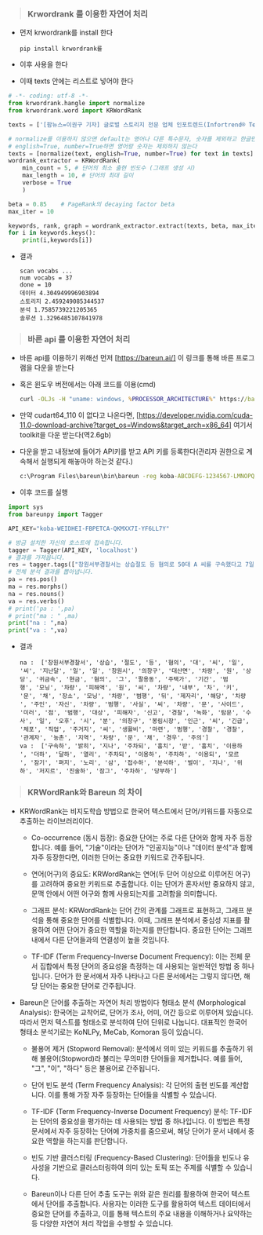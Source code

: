 > ### Krwordrank 를 이용한 자연어 처리

- 먼저 krwordrank를 install 한다
  
  ```
  pip install krwordrank를
  ```

- 이후 사용을 한다

- 이때 texts 안에는 리스트로 넣어야 한다

```python
# -*- coding: utf-8 -*- 
from krwordrank.hangle import normalize
from krwordrank.word import KRWordRank

texts = ['[팜뉴스=이권구 기자] 글로벌 스토리지 전문 업체 인포트렌드(Infortrend® Technology, Inc.)는  국내 생명 공학 회사 포트래이(Portrai)에 의약품 개발을 위한 인공지능과  RNA 분석을 위한 스토리지용으로  EonStor GS 유니파이드 엔터프라이즈  솔루션을 공급했다고 25일 밝혔다. 포트래이(Portrai)는 의약품 개발 혁신과 질병 관련 바이오마커 연구를 진행중으로, 공간 전사체(Spatial Transcriptomics)  RNA 분석 기술을 보유하고 있다.  회사 측에 따르면 포트래이(Portrai)는 제약 약물 개발 혁신을 목표로 AI와 공간 전사체학이라는  독특한 조합을 사용해 왔다.  이 분석기술은 신체 면적 1cmx1cm에 대한 이미지를 공간 전사체로 분석할 경우  분석 데이터만 1T가까이  생성된다. 기존 클라우드 스토리지 솔루션은 낮은  처리량과 월 구독 형태로 진행돼  많은 비용이 발생했다.    포트레이는 이번 솔루션 도입으로 AI 연산으로 생성된 방대한 연구 데이터를 저장하고 처리할 수 있는 합리적인 가격 데이터 스토리지를 보유하며, 높은 데이터 보호와 간편한 데이터 처리를 기대하고 있다.     포트래이(Portrai)는 이번 솔루션 도입과정에서 EonStor GS3024 유니파이드 스토리지와 인클로저 JB3060 제품에 84개 NL-SAS 드라이브 18TB를 도입했다.  이 솔루션은 최대 1.2PB 용량을 제공하고 데이터 스토리지에 대한 수요를 해소하며,  다운 타임을 최소화하는 듀얼 컨트롤러 설계, 백업을 위한 데이터 복제/미러링과 증가하는 연구 데이터에 대한  확장성을 보유하고 있다고 회사 측은 설명했다.  포트래이(Portrai) 이대승 대표는 " 의약품 개발 과정에서 공간 전사체학과 AI 분석은 엄청난 양의 데이터를 생성한다. 인포트렌드 솔루션 도입으로 가격 합리성과 고객 서비스 및 기술 지원, 스토리지 안정성과 용량에 만족한다"고 말했다.출처 : 팜뉴스(http://www.pharmnews.com)']

# normalize를 이용하지 않으면 default는 영어나 다른 특수문자, 숫자를 제외하고 한글만 나옴
# english=True, number=True하면 영어랑 숫자는 제외하지 않는다
texts = [normalize(text, english=True, number=True) for text in texts]
wordrank_extractor = KRWordRank(
    min_count = 5, # 단어의 최소 출현 빈도수 (그래프 생성 시)
    max_length = 10, # 단어의 최대 길이
    verbose = True
    )

beta = 0.85    # PageRank의 decaying factor beta
max_iter = 10

keywords, rank, graph = wordrank_extractor.extract(texts, beta, max_iter)
for i in keywords.keys():
    print(i,keywords[i])
```

- 결과
  
  ```
  scan vocabs ...
  num vocabs = 37
  done = 10
  데이터 4.304949996903894
  스토리지 2.459249085344537
  분석 1.7585739221205365
  솔루션 1.3296485107841978
  ```

> ### 바른 api 를 이용한 자연어 처리

- 바른 api를 이용하기 위해선 먼저 [https://bareun.ai/] 이 링크를 통해 바른 프로그램을 다운을 받는다

- 혹은 윈도우 버전에서는 아래 코드를 이용(cmd)
  
  ```cmd
  curl -OLJs -H "uname: windows, %PROCESSOR_ARCHITECTURE%" https://bareun.ai/api/get
  ```

- 만약 cudart64_110 이 없다고 나온다면, [https://developer.nvidia.com/cuda-11.0-download-archive?target_os=Windows&target_arch=x86_64] 여기서 toolkit을 다운 받는다(역2.6gb)

- 다운을 받고 내정보에 들어가 API키를 받고 API 키를 등록한다(관리자 권한으로 계속해서 실행되게 해놓아야 하는것 같다.)
  
  ```cmd
  c:\Program Files\bareun\bin\bareun -reg koba-ABCDEFG-1234567-LMNOPQR-7654321
  ```

- 이후 코드를 실행

```python
import sys
from bareunpy import Tagger

API_KEY="koba-WEIDHEI-FBPETCA-QKMXX7I-YF6LL7Y"

# 방금 설치한 자신의 호스트에 접속합니다.
tagger = Tagger(API_KEY, 'localhost')
# 결과를 가져옵니다.
res = tagger.tags(["창원서부경찰서는 상습절도 등 혐의로 50대 A 씨를 구속했다고 7일 밝혔다. A 씨는 지난달 2일부터 지난 1일까지 창원시 의창구 대산면에 주차된 차량에서 1700만 원 상당의 귀금속과 현금을 훔친 혐의를 받는다. 그가 팔용동 주택가에서 훔쳐 이 기간 범행에 이용한 모닝 차량까지 더하면 피해액은 4000만 원에 달한다. A 씨는 차량 내부에 차 키가 있고 문이 열린 채 매일 같은 장소에 주차된 모닝 차량을 범행에 이용한 뒤 제자리에 주차했다. 해당 차량 주인은 자신의 차량이 범행에 이용된 사실을 몰랐다. A 씨는 주로 차량 문이 잠기지 않으면 사이드미러가 펴지는 점을 노려 범행 대상으로 삼았다. 피해자 신고를 접수한 경찰은 CCTV 녹화분을 분석하고 탐문수사를 벌여 지난 2일 오후 1시5분께 의창구 봉림시장 인근에서 A 씨를 긴급체포했다. 일정한 직업과 주거지가 없는 A 씨는 생활비 마련을 위해 범행을 저질렀다고 경찰에 진술했다. 경찰 관계자는 “농촌 지역에는 차량 문을 제대로 잠그지 않은 채 주차하는 경우가 많아 주의가 필요하다”고 당부했다."])
# 전체 분석 결과를 뽑아냅니다.
pa = res.pos()
ma = res.morphs()
na = res.nouns()
va = res.verbs()
# print('pa : ',pa)
# print("ma : " ,ma)
print("na : ",na)
print("va : ",va)
```

- 결과
  
  ```
  na :  ['창원서부경찰서', '상습', '절도', '등', '혐의', '대', '씨', '일', '씨', '지난달', '일', '일', '창원시', '의창구', '대산면', '차량', '원', '상당', '귀금속', '현금', '혐의', '그', '팔용동', '주택가', '기간', '범
  행', '모닝', '차량', '피해액', '원', '씨', '차량', '내부', '차', '키', '문', '채', '장소', '모닝', '차량', '범행', '뒤', '제자리', '해당', '차량
  ', '주인', '자신', '차량', '범행', '사실', '씨', '차량', '문', '사이드', '미러', '점', '범행', '대상', '피해자', '신고', '경찰', '녹화', '탐문', '수사', '일', '오후', '시', '분', '의창구', '봉림시장', '인근', '씨', '긴급', '체포', '직업', '주거지', '씨', '생활비', '마련', '범행', '경찰', '경찰', '관계자', '농촌', '지역', '차량', '문', '채', '경우', '주의']  
  va :  ['구속하', '밝히', '지나', '주차되', '훔치', '받', '훔치', '이용하
  ', '더하', '달하', '열리', '주차되', '이용하', '주차하', '이용되', '모르
  ', '잠기', '펴지', '노리', '삼', '접수하', '분석하', '벌이', '지나', '위
  하', '저지르', '진술하', '잠그', '주차하', '당부하']
  ```

> ### KRWordRank와 Bareun 의 차이

- KRWordRank는 비지도학습 방법으로 한국어 텍스트에서 단어/키워드를 자동으로 추출하는 라이브러리이다.
  
  - Co-occurrence (동시 등장): 중요한 단어는 주로 다른 단어와 함께 자주 등장합니다. 예를 들어, "기술"이라는 단어가 "인공지능"이나 "데이터 분석"과 함께 자주 등장한다면, 이러한 단어는 중요한 키워드로 간주됩니다.
  
  - 연어(어구)의 중요도: KRWordRank는 연어(두 단어 이상으로 이루어진 어구)를 고려하여 중요한 키워드로 추출합니다. 이는 단어가 혼자서만 중요하지 않고, 문맥 안에서 어떤 어구와 함께 사용되는지를 고려함을 의미합니다.
  
  - 그래프 분석: KRWordRank는 단어 간의 관계를 그래프로 표현하고, 그래프 분석을 통해 중요한 단어를 식별합니다. 이때, 그래프 분석에서 중심성 지표를 활용하여 어떤 단어가 중요한 역할을 하는지를 판단합니다. 중요한 단어는 그래프 내에서 다른 단어들과의 연결성이 높을 것입니다.
  
  - TF-IDF (Term Frequency-Inverse Document Frequency): 이는 전체 문서 집합에서 특정 단어의 중요성을 측정하는 데 사용되는 일반적인 방법 중 하나입니다. 단어가 한 문서에서 자주 나타나고 다른 문서에서는 그렇지 않다면, 해당 단어는 중요한 단어로 간주됩니다.

- Bareun은 단어를 추출하는 자연어 처리 방법이다
  형태소 분석 (Morphological Analysis): 한국어는 교착어로, 단어가 조사, 어미, 어간 등으로 이루어져 있습니다. 따라서 먼저 텍스트를 형태소로 분석하여 단어 단위로 나눕니다. 대표적인 한국어 형태소 분석기로는 KoNLPy, MeCab, Komoran 등이 있습니다.
  
  - 불용어 제거 (Stopword Removal): 분석에서 의미 있는 키워드를 추출하기 위해 불용어(Stopword)라 불리는 무의미한 단어들을 제거합니다. 예를 들어, "그", "이", "하다" 등은 불용어로 간주됩니다.
  
  - 단어 빈도 분석 (Term Frequency Analysis): 각 단어의 출현 빈도를 계산합니다. 이를 통해 가장 자주 등장하는 단어들을 식별할 수 있습니다.
  
  - TF-IDF (Term Frequency-Inverse Document Frequency) 분석: TF-IDF는 단어의 중요성을 평가하는 데 사용되는 방법 중 하나입니다. 이 방법은 특정 문서에서 자주 등장하는 단어에 가중치를 줌으로써, 해당 단어가 문서 내에서 중요한 역할을 하는지를 판단합니다.
  
  - 빈도 기반 클러스터링 (Frequency-Based Clustering): 단어들을 빈도나 유사성을 기반으로 클러스터링하여 의미 있는 토픽 또는 주제를 식별할 수 있습니다.
  
  - Bareun이나 다른 단어 추출 도구는 위와 같은 원리를 활용하여 한국어 텍스트에서 단어를 추출합니다. 사용자는 이러한 도구를 활용하여 텍스트 데이터에서 중요한 단어를 추출하고, 이를 통해 텍스트의 주요 내용을 이해하거나 요약하는 등 다양한 자연어 처리 작업을 수행할 수 있습니다.
